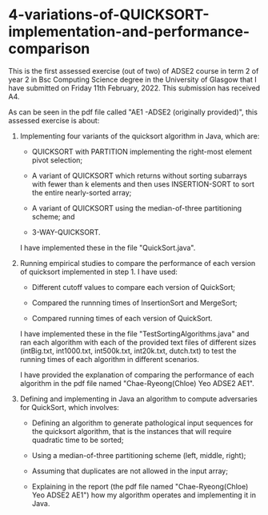 # 4-variations-of-QUICKSORT-implementation-and-performance-comparison

This is the first assessed exercise (out of two) of ADSE2 course in term 2 of year 2 in
Bsc Computing Science degree in the University of Glasgow that I have submitted on Friday 11th February, 2022.
This submission has received A4.

As can be seen in the pdf file called "AE1 -ADSE2 (originally provided)",
this assessed exercise is about:

1. Implementing four variants of the quicksort algorithm in Java, which are:

    - QUICKSORT with PARTITION implementing the right-most element pivot selection;
    
    - A variant of QUICKSORT which returns without sorting subarrays with fewer than k elements
      and then uses INSERTION-SORT to sort the entire nearly-sorted array;
      
    - A variant of QUICKSORT using the median-of-three partitioning scheme; and
    
    - 3-WAY-QUICKSORT.
   
   I have implemented these in the file "QuickSort.java".

2. Running empirical studies to compare the performance of each version of quicksort implemented in step 1. I have used:

    - Different cutoff values to compare each version of QuickSort;
    
    - Compared the runnning times of InsertionSort and MergeSort;
    
    - Compared running times of each version of QuickSort.
    
   I have implemented these in the file "TestSortingAlgorithms.java" and ran each algorithm with each of the
   provided text files of different sizes (intBig.txt, int1000.txt, int500k.txt, int20k.txt, dutch.txt)
   to test the running times of each algorithm in different scenarios.
   
   I have provided the explanation of comparing the performance of each algorithm in the pdf file named "Chae-Ryeong(Chloe) Yeo ADSE2 AE1".
   
3. Defining and implementing in Java an algorithm to compute adversaries for QuickSort, which involves:

    - Defining an algorithm to generate pathological input sequences for the quicksort algorithm, that
      is the instances that will require quadratic time to be sorted;
      
    - Using a median-of-three partitioning scheme (left, middle, right);
    
    - Assuming that duplicates are not allowed in the input array;
    
    - Explaining in the report (the pdf file named "Chae-Ryeong(Chloe) Yeo ADSE2 AE1")
      how my algorithm operates and implementing it in Java.
